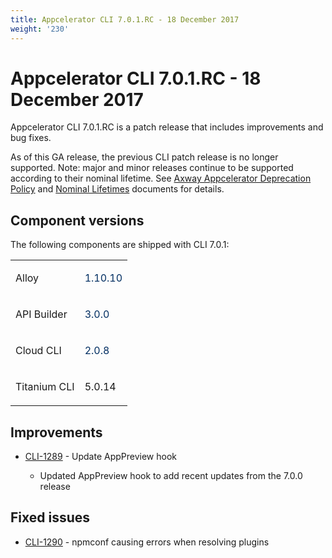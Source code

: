 ```yaml
---
title: Appcelerator CLI 7.0.1.RC - 18 December 2017
weight: '230'
---
```


# Appcelerator CLI 7.0.1.RC - 18 December 2017

Appcelerator CLI 7.0.1.RC is a patch release that includes improvements and bug fixes.

As of this GA release, the previous CLI patch release is no longer supported. Note: major and minor releases continue to be supported according to their nominal lifetime. See [Axway Appcelerator Deprecation Policy](/guide/AMPLIFY_Appcelerator_Services_Overview/Axway_Appcelerator_Deprecation_Policy/) and [Nominal Lifetimes](/guide/AMPLIFY_Appcelerator_Services_Overview/Axway_Appcelerator_Product_Lifecycle/#nominal-lifetimes) documents for details.

## Component versions

The following components are shipped with CLI 7.0.1:

<table class="confluenceTable"><thead class=" "></thead><tfoot class=" "></tfoot><tbody class=" "><tr><td class="confluenceTd" rowspan="1" colspan="1"><p>Alloy</p></td><td class="confluenceTd" rowspan="1" colspan="1"><p><span style="color: #032f62;">1.10.10</span></p></td></tr><tr><td class="confluenceTd" rowspan="1" colspan="1"><p>API Builder</p></td><td class="confluenceTd" rowspan="1" colspan="1"><p><span style="color: #032f62;">3.0.0</span></p></td></tr><tr><td class="confluenceTd" rowspan="1" colspan="1"><p>Cloud CLI</p></td><td class="confluenceTd" rowspan="1" colspan="1"><p><span style="color: #032f62;">2.0.8</span></p></td></tr><tr><td class="confluenceTd" rowspan="1" colspan="1"><p>Titanium CLI</p></td><td class="confluenceTd" rowspan="1" colspan="1"><p class="p1">5.0.14</p></td></tr></tbody></table>

## Improvements

* [CLI-1289](https://jira.appcelerator.org/browse/CLI-1289) - Update AppPreview hook

    * Updated AppPreview hook to add recent updates from the 7.0.0 release

## Fixed issues

* [CLI-1290](https://jira.appcelerator.org/browse/CLI-1290) - npmconf causing errors when resolving plugins
